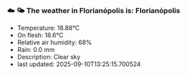 ### ☁️ 🌤️  The weather in Florianópolis is: Florianópolis

- Temperature: 18.88°C
- On flesh: 18.6°C
- Relative air humidity: 68%
- Rain: 0.0 mm
- Description: Clear sky
- last updated: 2025-09-10T13:25:15.700524

